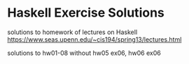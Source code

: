 # Haskell Exercise Solutions
solutions to homework of lectures on Haskell https://www.seas.upenn.edu/~cis194/spring13/lectures.html

solutions to hw01-08 without hw05 ex06, hw06 ex06
